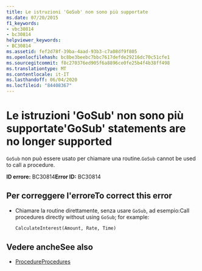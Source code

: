 ```yaml
---
title: Le istruzioni 'GoSub' non sono più supportate
ms.date: 07/20/2015
f1_keywords:
- vbc30814
- bc30814
helpviewer_keywords:
- BC30814
ms.assetid: fef2d78f-39ba-4aad-93b3-c7a08df9f805
ms.openlocfilehash: bc8be3beebc7bbc7617defde29216dc70c51cfe1
ms.sourcegitcommit: f8c270376ed905f6a8896ce0fe25b4f4b38ff498
ms.translationtype: MT
ms.contentlocale: it-IT
ms.lasthandoff: 06/04/2020
ms.locfileid: "84408367"
---
```

# <a name="gosub-statements-are-no-longer-supported"></a><span data-ttu-id="b9b7b-102">Le istruzioni 'GoSub' non sono più supportate</span><span class="sxs-lookup"><span data-stu-id="b9b7b-102">'GoSub' statements are no longer supported</span></span>
<span data-ttu-id="b9b7b-103">`GoSub` non può essere usato per chiamare una routine.</span><span class="sxs-lookup"><span data-stu-id="b9b7b-103">`GoSub` cannot be used to call a procedure.</span></span>  
  
 <span data-ttu-id="b9b7b-104">**ID errore:** BC30814</span><span class="sxs-lookup"><span data-stu-id="b9b7b-104">**Error ID:** BC30814</span></span>  
  
## <a name="to-correct-this-error"></a><span data-ttu-id="b9b7b-105">Per correggere l'errore</span><span class="sxs-lookup"><span data-stu-id="b9b7b-105">To correct this error</span></span>  
  
- <span data-ttu-id="b9b7b-106">Chiamare la routine direttamente, senza usare `GoSub`, ad esempio:</span><span class="sxs-lookup"><span data-stu-id="b9b7b-106">Call procedures directly without using `GoSub`; for example:</span></span>  
  
    ```vb  
    CalculateInterest(Amount, Rate, Time)  
    ```  
  
## <a name="see-also"></a><span data-ttu-id="b9b7b-107">Vedere anche</span><span class="sxs-lookup"><span data-stu-id="b9b7b-107">See also</span></span>

- [<span data-ttu-id="b9b7b-108">Procedure</span><span class="sxs-lookup"><span data-stu-id="b9b7b-108">Procedures</span></span>](../programming-guide/language-features/procedures/index.md)
